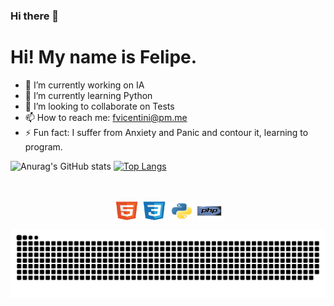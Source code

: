 ### Hi there 👋
<h1> Hi! My name is Felipe. </h1>

- 🔭 I’m currently working on IA
- 🌱 I’m currently learning Python
- 👯 I’m looking to collaborate on Tests
- 📫 How to reach me: fvicentini@pm.me
- ⚡ Fun fact: I suffer from Anxiety and Panic and contour it, learning to program.

<div>

![Anurag's GitHub stats](https://github-readme-stats.vercel.app/api?username=F3l1p3th1x1&show_icons=true&theme=tokyonight)
[![Top Langs](https://github-readme-stats.vercel.app/api/top-langs/?username=F3l1p3th1x1&layout=compact)](https://github.com/anuraghazra/github-readme-stats)



</div>
 <br>
<div  align="center"> 
  <div style="display: inline_block"><br>
  <img align="center" alt="HTML" height="30" width="40" src="https://raw.githubusercontent.com/devicons/devicon/master/icons/html5/html5-original.svg">
  <img align="center" alt="CSS" height="30" width="40" src="https://raw.githubusercontent.com/devicons/devicon/master/icons/css3/css3-original.svg">
  <img align="center" alt="Python" height="30" width="40" src="https://raw.githubusercontent.com/devicons/devicon/master/icons/python/python-original.svg">
  <img align="center" alt="PHP" height="30" width="40" src="https://raw.githubusercontent.com/devicons/devicon/master/icons/php/php-original.svg">
 
    
</div>
 
  ![Snake animation](https://github.com/ellen2121/ellen2121/blob/output/github-contribution-grid-snake.svg)
 
</div>
